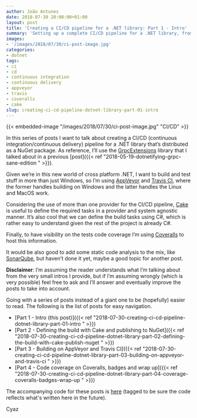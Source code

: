 ```yaml
---
author: João Antunes
date: 2018-07-30 20:00:00+01:00
layout: post
title: 'Creating a CI/CD pipeline for a .NET library: Part 1 - Intro'
summary: 'Setting up a complete CI/CD pipeline for a .NET library, from building and testing in different platforms, visualizing code coverage and publishing the binaries to NuGet.'
images:
- '/images/2018/07/30/ci-post-image.jpg'
categories:
- dotnet
tags:
- ci
- cd
- continuous integration
- continuous delivery
- appveyor
- travis
- coveralls
- cake
slug: creating-ci-cd-pipeline-dotnet-library-part-01-intro
---
```


{{< embedded-image "/images/2018/07/30/ci-post-image.jpg" "CI/CD" >}}

In this series of posts I want to talk about creating a CI/CD (continuous integration/continuous delivery) pipeline for a .NET library that’s distributed as a NuGet package. As reference, I’ll use the [GrpcExtensions](https://github.com/CodingMilitia/GrpcExtensions) library that I talked about in a previous [post]({{< ref "2018-05-19-dotnetifying-grpc-sane-edition " >}}).

Given we’re in this new world of cross platform .NET, I want to build and test stuff in more than just Windows, so I’m using [AppVeyor](https://www.appveyor.com/) and [Travis CI](https://travis-ci.org/), where the former handles building on Windows and the latter handles the Linux and MacOS work.

Considering the use of more than one provider for the CI/CD pipeline, [Cake](https://cakebuild.net/) is useful to define the required tasks in a provider and system agnostic manner. It’s also cool that we can define the build tasks using C#, which is rather easy to understand given the rest of the project is already C#.

Finally, to have visibility on the tests code coverage I’m using [Coveralls](https://coveralls.io/) to host this information.

It would be also good to add some static code analysis to the mix, like [SonarQube](https://www.sonarqube.org/), but haven’t done it yet, maybe a good topic for another post.

**Disclaimer**:
I’m assuming the reader understands what I’m talking about from the very small intros I provide, but if I’m assuming wrongly (which is very possible) feel free to ask and I’ll answer and eventually improve the posts to take into account.

Going with a series of posts instead of a giant one to be (hopefully) easier to read. 
The following is the list of posts for easy navigation.

- [Part 1 - Intro (this post)]({{< ref "2018-07-30-creating-ci-cd-pipeline-dotnet-library-part-01-intro " >}})
- [Part 2 - Defining the build with Cake and publishing to NuGet]({{< ref "2018-07-30-creating-ci-cd-pipeline-dotnet-library-part-02-defining-the-build-with-cake-publish-nuget " >}})
- [Part 3 - Building on AppVeyor and Travis CI]({{< ref "2018-07-30-creating-ci-cd-pipeline-dotnet-library-part-03-building-on-appveyor-and-travis-ci " >}})
- [Part 4 - Code coverage on Coveralls, badges and wrap up]({{< ref "2018-07-30-creating-ci-cd-pipeline-dotnet-library-part-04-coverage-coveralls-badges-wrap-up " >}})

The accompanying code for these posts is [here](https://github.com/CodingMilitia/GrpcExtensions/tree/july-blog-post) (tagged to be sure the code reflects what's written here in the future).

Cyaz